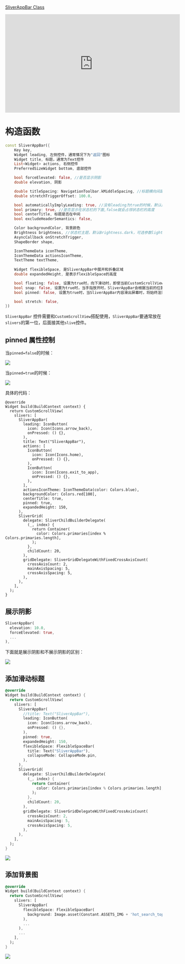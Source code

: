 
[SliverAppBar Class](https://api.flutter.dev/flutter/material/SliverAppBar-class.html)

<iframe width="560" height="315" src="https://www.youtube.com/embed/R9C5KMJKluE" frameborder="0" allow="accelerometer; autoplay; encrypted-media; gyroscope; picture-in-picture" allowfullscreen></iframe>

# 构造函数

```dart
const SliverAppBar({
	Key key,
	Widget leading, 左侧控件，通常情况下为"返回"图标
	Widget title, 标题，通常为Text控件
	List<Widget> actions, 右侧控件
	PreferredSizeWidget bottom, 底部控件

	bool forceElevated: false, //是否显示阴影
	double elevation, 阴影

	double titleSpacing: NavigationToolbar.kMiddleSpacing, //标题横向间距
	double stretchTriggerOffset: 100.0,

	bool automaticallyImplyLeading: true, //没有leading为true的时候，默认返回箭头
	bool primary: true, //是否显示在状态栏的下面,false就会占领状态栏的高度
	bool centerTitle, 标题是否在中间
	bool excludeHeaderSemantics: false,

	Color backgroundColor, 背景颜色
	Brightness brightness, //状态栏主题，默认Brightness.dark，可选参数light
	AsyncCallback onStretchTrigger,
	ShapeBorder shape,

	IconThemeData iconTheme,
	IconThemeData actionsIconTheme,
	TextTheme textTheme,
    
	Widget flexibleSpace, 是SliverAppBar中展开和折叠区域
	double expandedHeight, 是表示flexibleSpace的高度

	bool floating: false, 设置为true时，向下滑动时，即使当前CustomScrollView不在顶部，SliverAppBar也会跟着一起向下出现
	bool snap: false, 设置为true时，当手指放开时，SliverAppBar会根据当前的位置进行调整，始终保持展开或收起的状态，此效果在floating=true时生效
	bool pinned: false, 设置为true时，当SliverAppBar内容滑出屏幕时，将始终渲染一个固定在顶部的收起状态

	bool stretch: false,
})
```

`SliverAppBar` 控件需要和`CustomScrollView`搭配使用，`SliverAppBar`要通常放在`slivers`的第一位，后面接其他`slive`控件。

## pinned 属性控制

当`pinned=false`的时候：

<img src="/assets/images/widgets/47.gif"/>

当`pinned=true`的时候：

<img src="/assets/images/widgets/48.gif"/>

具体的代码：

```daart
@override
Widget build(BuildContext context) {
  return CustomScrollView(
    slivers: [
      SliverAppBar(
        leading: IconButton(
          icon: Icon(Icons.arrow_back),
          onPressed: () {},
        ),
        title: Text("SliverAppBar"),
        actions: [
          IconButton(
            icon: Icon(Icons.home),
            onPressed: () {},
          ),
          IconButton(
            icon: Icon(Icons.exit_to_app),
            onPressed: () {},
          ),
        ],
        actionsIconTheme: IconThemeData(color: Colors.blue),
        backgroundColor: Colors.red[100],
        centerTitle: true,
        pinned: true,
        expandedHeight: 150,
      ),
      SliverGrid(
        delegate: SliverChildBuilderDelegate(
          (_, index) {
            return Container(
              color: Colors.primaries[index % Colors.primaries.length],
            );
          },
          childCount: 20,
        ),
        gridDelegate: SliverGridDelegateWithFixedCrossAxisCount(
          crossAxisCount: 2,
          mainAxisSpacing: 5,
          crossAxisSpacing: 5,
        ),
      ),
    ],
  );
}
```

## 展示阴影

```dart
SliverAppBar(
  elevation: 10.0,
  forceElevated: true,
  ...
),
```

下面就是展示阴影和不展示阴影的区别：

<img src="/assets/images/widgets/49.png"/>

## 添加滑动标题


```dart
@override
Widget build(BuildContext context) {
  return CustomScrollView(
    slivers: [
      SliverAppBar(
        //title: Text("SliverAppBar"),
        leading: IconButton(
          icon: Icon(Icons.arrow_back),
          onPressed: () {},
        ),
        pinned: true,
        expandedHeight: 150,
        flexibleSpace: FlexibleSpaceBar(
          title: Text("SliverAppBar"),
          collapseMode: CollapseMode.pin,
        ),
      ),
      SliverGrid(
        delegate: SliverChildBuilderDelegate(
          (_, index) {
            return Container(
              color: Colors.primaries[index % Colors.primaries.length],
            );
          },
          childCount: 20,
        ),
        gridDelegate: SliverGridDelegateWithFixedCrossAxisCount(
          crossAxisCount: 2,
          mainAxisSpacing: 5,
          crossAxisSpacing: 5,
        ),
      ),
    ],
  );
}
```

<img src="/assets/images/widgets/50.gif"/>

## 添加背景图

```dart
@override
Widget build(BuildContext context) {
  return CustomScrollView(
    slivers: [
      SliverAppBar(
        flexibleSpace: FlexibleSpaceBar(
          background: Image.asset(Constant.ASSETS_IMG + 'hot_search_top.png'),
        ),
        ...
      ),
      ...
    ],
  );
}
```

<img src="/assets/images/widgets/51.gif"/>